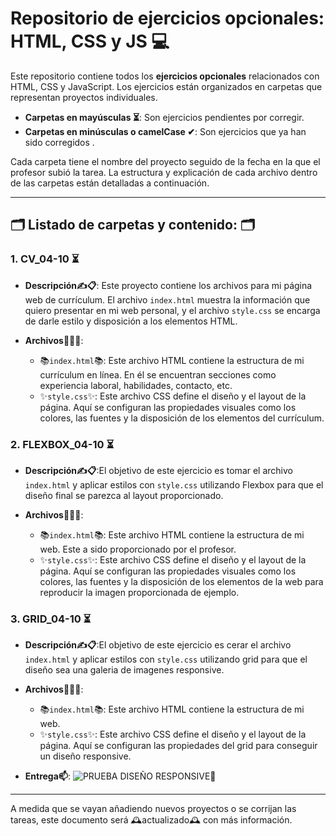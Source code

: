 # Repositorio de ejercicios opcionales: HTML, CSS y JS 💻

Este repositorio contiene todos los **ejercicios opcionales** relacionados con HTML, CSS y JavaScript. Los ejercicios están organizados en carpetas que representan proyectos individuales.

- **Carpetas en mayúsculas ⏳**: Son ejercicios pendientes por corregir.
- **Carpetas en minúsculas o camelCase ✔**: Son ejercicios que ya han sido corregidos .

Cada carpeta tiene el nombre del proyecto seguido de la fecha en la que el profesor subió la tarea. La estructura y explicación de cada archivo dentro de las carpetas están detalladas a continuación.

---

## 🗂  Listado de carpetas y contenido: 🗂

### 1. **CV_04-10 ⏳**
   - **Descripción✍📋**: Este proyecto contiene los archivos para mi página web de currículum. El archivo `index.html` muestra la información que quiero presentar en mi web personal, y el archivo `style.css` se encarga de darle estilo y disposición a los elementos HTML.
   
   - **Archivos📁👩‍💻**:
     - 📚`index.html`📚: Este archivo HTML contiene la estructura de mi currículum en línea. En él se encuentran secciones como experiencia laboral, habilidades, contacto, etc.
     - ✨`style.css`✨: Este archivo CSS define el diseño y el layout de la página. Aquí se configuran las propiedades visuales como los colores, las fuentes y la disposición de los elementos del currículum.


### 2. **FLEXBOX_04-10 ⏳**
   - **Descripción✍📋**:El objetivo de este ejercicio es tomar el archivo  `index.html` y aplicar estilos con `style.css` utilizando Flexbox para que el diseño final se parezca al layout proporcionado.
   
   - **Archivos📁👩‍💻**:
     - 📚`index.html`📚: Este archivo HTML contiene la estructura de mi web. Este a sido proporcionado por el profesor.
     - ✨`style.css`✨: Este archivo CSS define el diseño y el layout de la página. Aquí se configuran las propiedades visuales como los colores, las fuentes y la disposición de los elementos de la web para reproducir la imagen proporcionada de ejemplo.


### 3. **GRID_04-10 ⏳**
   - **Descripción✍📋**:El objetivo de este ejercicio es cerar el archivo  `index.html` y aplicar estilos con `style.css` utilizando grid para que el diseño sea una galeria de imagenes responsive.
   
   - **Archivos📁👩‍💻**:
     - 📚`index.html`📚: Este archivo HTML contiene la estructura de mi web.
     - ✨`style.css`✨: Este archivo CSS define el diseño y el layout de la página. Aquí se configuran las propiedades del grid para conseguir un diseño responsive.

   - **Entrega📫**:
      ![PRUEBA DISEÑO RESPONSIVE👀](PUBLIC/grid_04-10/GRID_RESPONSIVE.gif)



---

A medida que se vayan añadiendo nuevos proyectos o se corrijan las tareas, este documento será 🕰actualizado🕰 con más información.
